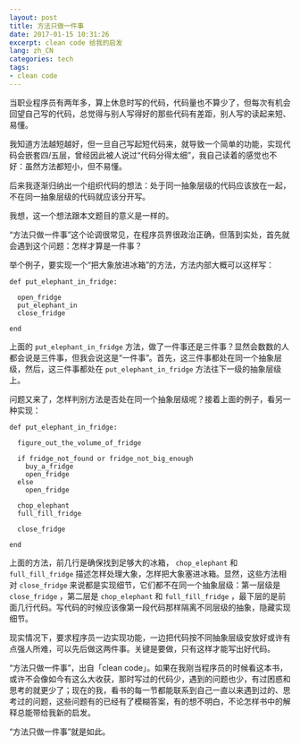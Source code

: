 ```yaml
---
layout: post
title: 方法只做一件事
date: 2017-01-15 10:31:26
excerpt: clean code 给我的启发
lang: zh_CN
categories: tech
tags:
- clean code
---
```


当职业程序员有两年多，算上休息时写的代码，代码量也不算少了，但每次有机会回望自己写的代码，总觉得与别人写得好的那些代码有差距，别人写的读起来短、易懂。

我知道方法越短越好，但一旦自己写起短代码来，就导致一个简单的功能，实现代码会嵌套四/五层，曾经因此被人说过“代码分得太细”，我自己读着的感觉也不好：虽然方法都短小，但不易懂。

后来我逐渐归纳出一个组织代码的想法：处于同一抽象层级的代码应该放在一起，不在同一抽象层级的代码就应该分开写。

我想，这一个想法跟本文题目的意义是一样的。

“方法只做一件事”这个论调很常见，在程序员界很政治正确，但落到实处，首先就会遇到这个问题：怎样才算是一件事？

举个例子，要实现一个“把大象放进冰箱”的方法，方法内部大概可以这样写：

    def put_elephant_in_fridge:
      
      open_fridge
      put_elephant_in
      close_fridge

    end

上面的 `put_elephant_in_fridge` 方法，做了一件事还是三件事？显然会数数的人都会说是三件事，但我会说这是“一件事”。首先，这三件事都处在同一个抽象层级，然后，这三件事都处在 `put_elephant_in_fridge` 方法往下一级的抽象层级上。

问题又来了，怎样判别方法是否处在同一个抽象层级呢？接着上面的例子，看另一种实现：

    def put_elephant_in_fridge:
      
      figure_out_the_volume_of_fridge

      if fridge_not_found or fridge_not_big_enough
        buy_a_fridge
        open_fridge
      else
        open_fridge

      chop_elephant
      full_fill_fridge

      close_fridge

    end
    
上面的方法，前几行是确保找到足够大的冰箱， `chop_elephant` 和 `full_fill_fridge` 描述怎样处理大象，怎样把大象塞进冰箱。显然，这些方法相对 `close_fridge` 来说都是实现细节，它们都不在同一个抽象层级：第一层级是 `close_fridge` ，第二层是 `chop_elephant` 和 `full_fill_fridge` ，最下层的是前面几行代码。写代码的时候应该像第一段代码那样隔离不同层级的抽象，隐藏实现细节。

现实情况下，要求程序员一边实现功能，一边把代码按不同抽象层级安放好或许有点强人所难，可以先后做这两件事。关键是要做，只有这样才能写出好代码。

“方法只做一件事”，出自「clean code」。如果在我刚当程序员的时候看这本书，或许不会像如今有这么大收获，那时写过的代码少，遇到的问题也少，有过困惑和思考的就更少了；现在的我，看书的每一节都能联系到自己一直以来遇到过的、思考过的问题，这些问题有的已经有了模糊答案，有的想不明白，不论怎样书中的解释总能带给我新的启发。

“方法只做一件事”就是如此。